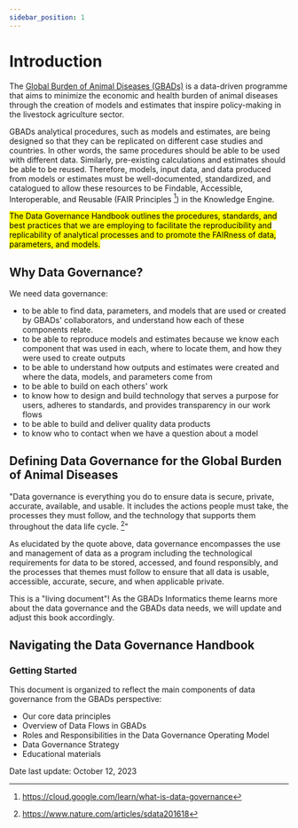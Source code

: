 ```yaml
---
sidebar_position: 1
---
```


# Introduction 

The [Global Burden of Animal Diseases (GBADs)](https://animalhealthmetrics.org/) is a data-driven programme that aims to minimize the economic and health burden of animal diseases through the creation of models and estimates that inspire policy-making in the livestock agriculture sector. 

GBADs analytical procedures, such as models and estimates, are being designed so that they can be replicated on different case studies and countries. In other words, the same procedures should be able to be used with different data. Similarly, pre-existing calculations and estimates should be able to be reused. Therefore, models, input data, and data produced from models or estimates must be well-documented, standardized, and catalogued to allow these resources to be Findable, Accessible, Interoperable, and Reusable (FAIR Principles [^1]) in the Knowledge Engine. 

<mark>The Data Governance Handbook outlines the procedures, standards, and best practices that we are employing to facilitate the reproducibility and replicability of analytical processes and to promote the FAIRness of data, parameters, and models.</mark>

## Why Data Governance? 

We need data governance: 

* to be able to find data, parameters, and models that are used or created by GBADs' collaborators, and understand how each of these components relate. 
* to be able to reproduce models and estimates because we know each component that was used in each, where to locate them, and how they were used to create outputs
* to be able to understand how outputs and estimates were created and where the data, models, and parameters come from
* to be able to build on each others' work 
* to know how to design and build technology that serves a purpose for users, adheres to standards, and provides transparency in our work flows 
* to be able to build and deliver quality data products 
* to know who to contact when we have a question about a model

## Defining Data Governance for the Global Burden of Animal Diseases 

>>>
"Data governance is everything you do to ensure data is secure, private, accurate, available, and usable. It includes the actions people must take, the processes they must follow, and the technology that supports them throughout the data life cycle. [^2]" 
>>>

As elucidated by the quote above, data governance encompasses the use and management of data as a program including the technological requirements for data to be stored, accessed, and found responsibly, and the processes that themes must follow to ensure that all data is usable, accessible, accurate, secure, and when applicable private.

This is a "living document"! As the GBADs Informatics theme learns more about the data governance and the GBADs data needs, we will update and adjust this book accordingly. 

## Navigating the Data Governance Handbook

### Getting Started 

This document is organized to reflect the main components of data governance from the GBADs perspective: 

* Our core data principles 
* Overview of Data Flows in GBADs 
* Roles and Responsibilities in the Data Governance Operating Model
* Data Governance Strategy 
* Educational materials 

[^1]: https://cloud.google.com/learn/what-is-data-governance
[^2]: https://www.nature.com/articles/sdata201618

Date last update: October 12, 2023